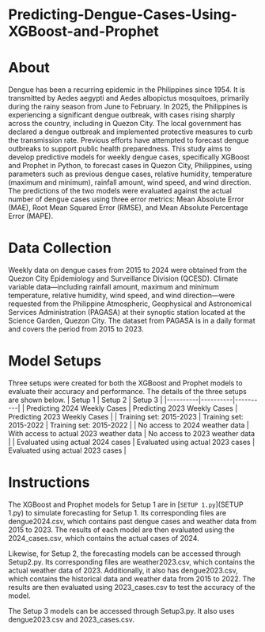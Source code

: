 # Predicting-Dengue-Cases-Using-XGBoost-and-Prophet

# About
Dengue has been a recurring epidemic in the Philippines since 1954. It is transmitted by Aedes aegypti and Aedes albopictus mosquitoes, primarily during the rainy season from June to February. In 2025, the Philippines is experiencing a significant dengue outbreak, with cases rising sharply across the country, including in Quezon City. The local government has declared a dengue outbreak and implemented protective measures to curb the transmission rate. Previous efforts have attempted to forecast dengue outbreaks to support public health preparedness. This study aims to develop predictive models for weekly dengue cases, specifically XGBoost and Prophet in Python, to forecast cases in Quezon City, Philippines, using parameters such as previous dengue cases, relative humidity, temperature (maximum and minimum), rainfall amount, wind speed, and wind direction.  The predictions of the two models were evaluated against the actual number of dengue cases using three error metrics: Mean Absolute Error (MAE), Root Mean Squared Error (RMSE), and Mean Absolute Percentage Error (MAPE).

# Data Collection
Weekly data on dengue cases from 2015 to 2024 were obtained from the Quezon City Epidemiology and Surveillance Division (QCESD).   Climate variable data—including rainfall amount, maximum and minimum temperature, relative humidity, wind speed, and wind direction—were requested from the Philippine Atmospheric, Geophysical and Astronomical Services Administration (PAGASA) at their synoptic station located at the Science Garden, Quezon City. The dataset from PAGASA is in a daily format and covers the period from 2015 to 2023. 

# Model Setups
Three setups were created for both the XGBoost and Prophet models to evaluate their accuracy and performance. The details of the three setups are shown below.
| Setup 1 | Setup 2 | Setup 3 |
|----------|----------|----------|
| Predicting 2024 Weekly Cases    | Predicting 2023 Weekly Cases    | Predicting 2023 Weekly Cases    |
| Training set: 2015-2023    | Training set: 2015-2022    | Training set: 2015-2022    |
| No access to 2024 weather data    | With access to actual 2023 weather data    | No access to 2023 weather data    |
| Evaluated using actual 2024 cases    | Evaluated using actual 2023 cases    | Evaluated using actual 2023 cases    |

# Instructions
The XGBoost and Prophet models for Setup 1 are in [`SETUP 1.py`](SETUP 1.py) to simulate forecasting for Setup 1. 
Its corresponding files are dengue2024.csv, which contains past dengue cases and weather data from 2015 to 2023. The results of each model are then evaluated using the 2024_cases.csv, which contains the actual cases of 2024. 

Likewise, for Setup 2, the forecasting models can be accessed through Setup2.py. Its corresponding files are weather2023.csv, which contains the actual weather data of 2023. Additionally, it also has dengue2023.csv, which contains the historical data and weather data from 2015 to 2022. The results are then evaluated using 2023_cases.csv to test the accuracy of the model.

The Setup 3 models can be accessed through Setup3.py. It also uses dengue2023.csv and 2023_cases.csv.
